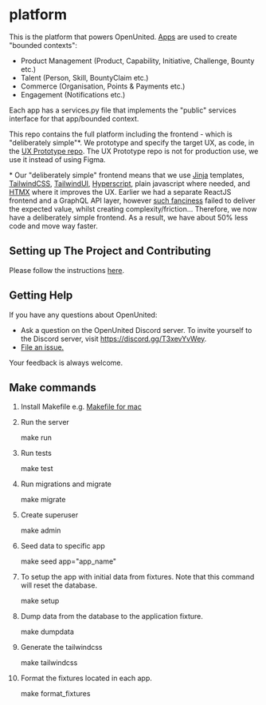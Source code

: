 # platform

This is the platform that powers OpenUnited. [Apps](https://docs.djangoproject.com/en/4.2/ref/applications/) are used to create "bounded contexts":

- Product Management (Product, Capability, Initiative, Challenge, Bounty etc.)
- Talent (Person, Skill, BountyClaim etc.)
- Commerce (Organisation, Points & Payments etc.)
- Engagement (Notifications etc.)

Each app has a services.py file that implements the "public" services interface for that app/bounded context.

This repo contains the full platform including the frontend - which is "deliberately simple"*.
We prototype and specify the target UX, as code, in the [UX Prototype repo](https://github.com/OpenUnited/ux-prototype).
The UX Prototype repo is not for production use, we use it instead of using Figma.

\* Our "deliberately simple" frontend means that we use [Jinja](https://jinja.palletsprojects.com/en/3.1.x/) templates, [TailwindCSS](https://tailwindcss.com/), [TailwindUI](https://tailwindui.com/), [Hyperscript](https://hyperscript.org/), plain javascript where needed, and [HTMX](https://htmx.org/) where it improves the UX.
Earlier we had a separate ReactJS frontend and a GraphQL API layer, however [such fanciness](https://www.youtube.com/watch?v=Uo3cL4nrGOk) failed to deliver the expected value, whilst creating complexity/friction...
Therefore, we now have a deliberately simple frontend.
As a result, we have about 50% less code and move way faster. 

## Setting up The Project and Contributing

Please follow the instructions [here](.github/CONTRIBUTING.md).

## Getting Help

If you have any questions about OpenUnited:

- Ask a question on the OpenUnited Discord server. To invite yourself to the Discord server, visit https://discord.gg/T3xevYvWey.
- [File an issue.](https://github.com/OpenUnited/platform/issues)

Your feedback is always welcome.


## Make commands

1.  Install Makefile e.g. [Makefile for mac](https://formulae.brew.sh/formula/make)
2.  Run the server

    make run

3. Run tests

    make test

4. Run migrations and migrate

    make migrate

5. Create superuser 

    make admin

6. Seed data to specific app

    make seed app="app_name"

7. To setup the app with initial data from fixtures. Note that this command will reset the database.

    make setup

8. Dump data from the database to the application fixture. 

    make dumpdata

9. Generate the tailwindcss

    make tailwindcss

10. Format the fixtures located in each app.
    
    make format_fixtures